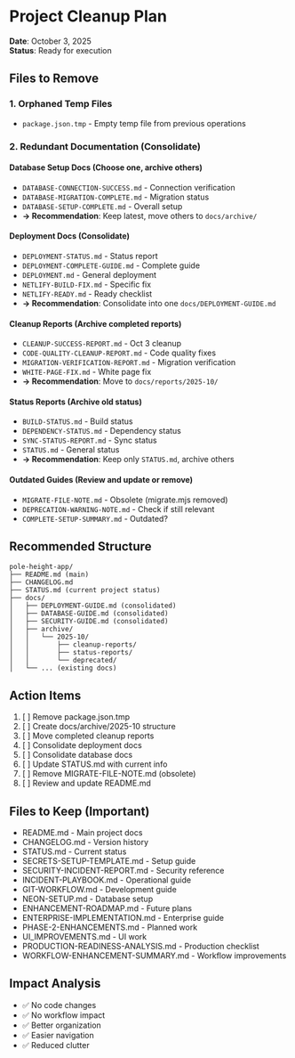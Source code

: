 # Project Cleanup Plan

**Date**: October 3, 2025  
**Status**: Ready for execution

## Files to Remove

### 1. Orphaned Temp Files
- `package.json.tmp` - Empty temp file from previous operations

### 2. Redundant Documentation (Consolidate)

#### Database Setup Docs (Choose one, archive others)
- `DATABASE-CONNECTION-SUCCESS.md` - Connection verification
- `DATABASE-MIGRATION-COMPLETE.md` - Migration status
- `DATABASE-SETUP-COMPLETE.md` - Overall setup
- **→ Recommendation**: Keep latest, move others to `docs/archive/`

#### Deployment Docs (Consolidate)
- `DEPLOYMENT-STATUS.md` - Status report
- `DEPLOYMENT-COMPLETE-GUIDE.md` - Complete guide
- `DEPLOYMENT.md` - General deployment
- `NETLIFY-BUILD-FIX.md` - Specific fix
- `NETLIFY-READY.md` - Ready checklist
- **→ Recommendation**: Consolidate into one `docs/DEPLOYMENT-GUIDE.md`

#### Cleanup Reports (Archive completed reports)
- `CLEANUP-SUCCESS-REPORT.md` - Oct 3 cleanup
- `CODE-QUALITY-CLEANUP-REPORT.md` - Code quality fixes
- `MIGRATION-VERIFICATION-REPORT.md` - Migration verification
- `WHITE-PAGE-FIX.md` - White page fix
- **→ Recommendation**: Move to `docs/reports/2025-10/`

#### Status Reports (Archive old status)
- `BUILD-STATUS.md` - Build status
- `DEPENDENCY-STATUS.md` - Dependency status
- `SYNC-STATUS-REPORT.md` - Sync status
- `STATUS.md` - General status
- **→ Recommendation**: Keep only `STATUS.md`, archive others

#### Outdated Guides (Review and update or remove)
- `MIGRATE-FILE-NOTE.md` - Obsolete (migrate.mjs removed)
- `DEPRECATION-WARNING-NOTE.md` - Check if still relevant
- `COMPLETE-SETUP-SUMMARY.md` - Outdated?

## Recommended Structure

```
pole-height-app/
├── README.md (main)
├── CHANGELOG.md
├── STATUS.md (current project status)
├── docs/
│   ├── DEPLOYMENT-GUIDE.md (consolidated)
│   ├── DATABASE-GUIDE.md (consolidated)
│   ├── SECURITY-GUIDE.md (consolidated)
│   ├── archive/
│   │   └── 2025-10/
│   │       ├── cleanup-reports/
│   │       ├── status-reports/
│   │       └── deprecated/
│   └── ... (existing docs)
```

## Action Items

1. [ ] Remove package.json.tmp
2. [ ] Create docs/archive/2025-10 structure
3. [ ] Move completed cleanup reports
4. [ ] Consolidate deployment docs
5. [ ] Consolidate database docs
6. [ ] Update STATUS.md with current info
7. [ ] Remove MIGRATE-FILE-NOTE.md (obsolete)
8. [ ] Review and update README.md

## Files to Keep (Important)

- README.md - Main project docs
- CHANGELOG.md - Version history
- STATUS.md - Current status
- SECRETS-SETUP-TEMPLATE.md - Setup guide
- SECURITY-INCIDENT-REPORT.md - Security reference
- INCIDENT-PLAYBOOK.md - Operational guide
- GIT-WORKFLOW.md - Development guide
- NEON-SETUP.md - Database setup
- ENHANCEMENT-ROADMAP.md - Future plans
- ENTERPRISE-IMPLEMENTATION.md - Enterprise guide
- PHASE-2-ENHANCEMENTS.md - Planned work
- UI_IMPROVEMENTS.md - UI work
- PRODUCTION-READINESS-ANALYSIS.md - Production checklist
- WORKFLOW-ENHANCEMENT-SUMMARY.md - Workflow improvements

## Impact Analysis

- ✅ No code changes
- ✅ No workflow impact
- ✅ Better organization
- ✅ Easier navigation
- ✅ Reduced clutter
